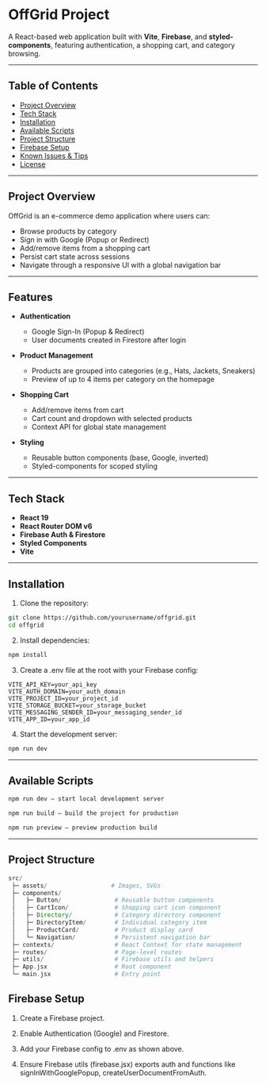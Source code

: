 # OffGrid Project

A React-based web application built with **Vite**, **Firebase**, and **styled-components**, featuring authentication, a shopping cart, and category browsing.

---

## Table of Contents

- [Project Overview](#project-overview)  
- [Tech Stack](#tech-stack)  
- [Installation](#installation)  
- [Available Scripts](#available-scripts)  
- [Project Structure](#project-structure)  
- [Firebase Setup](#firebase-setup)  
- [Known Issues & Tips](#known-issues--tips)  
- [License](#license)

---

## Project Overview

OffGrid is an e-commerce demo application where users can:

- Browse products by category
- Sign in with Google (Popup or Redirect)
- Add/remove items from a shopping cart
- Persist cart state across sessions
- Navigate through a responsive UI with a global navigation bar

---

## Features

- **Authentication**
  - Google Sign-In (Popup & Redirect)
  - User documents created in Firestore after login

- **Product Management**
  - Products are grouped into categories (e.g., Hats, Jackets, Sneakers)
  - Preview of up to 4 items per category on the homepage

- **Shopping Cart**
  - Add/remove items from cart
  - Cart count and dropdown with selected products
  - Context API for global state management

- **Styling**
  - Reusable button components (base, Google, inverted)
  - Styled-components for scoped styling  

---

## Tech Stack

- **React 19**  
- **React Router DOM v6**  
- **Firebase Auth & Firestore**  
- **Styled Components**  
- **Vite**  

---

## Installation

1. Clone the repository:

```bash
git clone https://github.com/yourusername/offgrid.git
cd offgrid
```
2. Install dependencies:

```bash
npm install
```
3. Create a .env file at the root with your Firebase config:

```env
VITE_API_KEY=your_api_key
VITE_AUTH_DOMAIN=your_auth_domain
VITE_PROJECT_ID=your_project_id
VITE_STORAGE_BUCKET=your_storage_bucket
VITE_MESSAGING_SENDER_ID=your_messaging_sender_id
VITE_APP_ID=your_app_id
```
4. Start the development server:

```bash
npm run dev
```
---

## Available Scripts
```bash
npm run dev — start local development server

npm run build — build the project for production

npm run preview — preview production build
```
---

## Project Structure
```php
src/
 ├─ assets/                  # Images, SVGs
 ├─ components/
 │   ├─ Button/               # Reusable button components
 │   ├─ CartIcon/             # Shopping cart icon component
 │   ├─ Directory/            # Category directory component
 │   ├─ DirectoryItem/        # Individual category item
 │   ├─ ProductCard/          # Product display card
 │   └─ Navigation/           # Persistent navigation bar
 ├─ contexts/                 # React Context for state management
 ├─ routes/                   # Page-level routes
 ├─ utils/                    # Firebase utils and helpers
 ├─ App.jsx                   # Root component
 └─ main.jsx                  # Entry point
```
## Firebase Setup

1. Create a Firebase project.

2. Enable Authentication (Google) and Firestore.

3. Add your Firebase config to .env as shown above.

4. Ensure Firebase utils (firebase.jsx) exports auth and functions like signInWithGooglePopup, createUserDocumentFromAuth.
